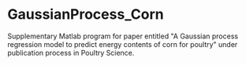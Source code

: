# GaussianProcess_Corn
Supplementary Matlab program for paper entitled "A Gaussian process regression model to predict energy contents of corn for poultry" under publication process in Poultry Science.

